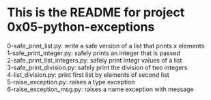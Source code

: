 # This is the README for project 0x05-python-exceptions
0-safe_print_list.py: write a safe version of a list that prints x elements    
1-safe_print_integer.py: safely prints an integer that is passed    
2-safe_print_list_integers.py: safely print Integr values of a list     
3-safe_print_division.py: safely print the division of two integers     
4-list_division.py: print first list by elements of second list     
5-raise_exception.py: raises a type exception    
6-raise_exception_msg.py: raises a name exception with message     
